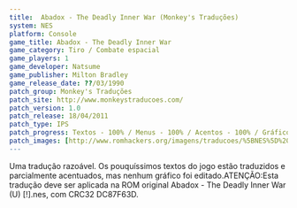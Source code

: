 ```yaml
---
title:  Abadox - The Deadly Inner War (Monkey's Traduções)
system: NES
platform: Console
game_title: Abadox - The Deadly Inner War
game_category: Tiro / Combate espacial
game_players: 1
game_developer: Natsume
game_publisher: Milton Bradley
game_release_date: ??/03/1990
patch_group: Monkey's Traduções
patch_site: http://www.monkeystraducoes.com/
patch_version: 1.0
patch_release: 18/04/2011
patch_type: IPS
patch_progress: Textos - 100% / Menus - 100% / Acentos - 100% / Gráficos - 0%
patch_images: [http://www.romhackers.org/imagens/traducoes/%5BNES%5D%20Abadox%20-%20The%20Deadly%20Inner%20War%20-%20Monkey's%20Tradu%C3%A7%C3%B5es%20-%201.png,http://www.romhackers.org/imagens/traducoes/%5BNES%5D%20Abadox%20-%20The%20Deadly%20Inner%20War%20-%20Monkey's%20Tradu%C3%A7%C3%B5es%20-%202.png,http://www.romhackers.org/imagens/traducoes/%5BNES%5D%20Abadox%20-%20The%20Deadly%20Inner%20War%20-%20Monkey's%20Tradu%C3%A7%C3%B5es%20-%203.png]
---
```

Uma tradução razoável. Os pouquíssimos textos do jogo estão traduzidos e parcialmente acentuados, mas nenhum gráfico foi editado.ATENÇÃO:Esta tradução deve ser aplicada na ROM original Abadox - The Deadly Inner War (U) [!].nes, com CRC32 DC87F63D.